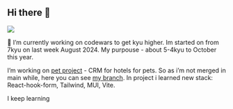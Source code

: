 ## Hi there 👋

<p>
  <img src="https://www.codewars.com/users/CrabF/badges/large" />
</p>

🔭 I’m currently working on codewars to get kyu higher. Im started on from 7kyu on last week August 2024. My purpouse - about 5-4kyu to October this year.

I’m working on <a href='https://github.com/azawert/modji-frontend'> pet project</a> - CRM for hotels for pets. So as i’m not merged in main while, here you can see <a href='https://github.com/azawert/modji-frontend/tree/feat/card_for_pet'>my branch</a>. In project i learned new stack: React-hook-form, Tailwind, MUI, Vite.

I keep learning
<!--

Here are some ideas to get you started:

- 🔭 I’m currently working on ...
- 🌱 I’m currently learning ...
- 👯 I’m looking to collaborate on ...
- 🤔 I’m looking for help with ...
- 💬 Ask me about ...
- 📫 How to reach me: ...
- 😄 Pronouns: ...
- ⚡ Fun fact: ...
-->
